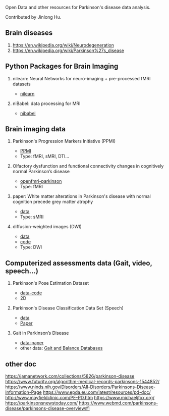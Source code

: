 Open Data and other resources for Parkinson's disease data analysis.

Contributed by Jinlong Hu.

## Brain diseases
1. https://en.wikipedia.org/wiki/Neurodegeneration
1. https://en.wikipedia.org/wiki/Parkinson%27s_disease


## Python Packages for Brain Imaging
1. nilearn: Neural Networks for neuro-imaging + pre-processed fMRI datasets 
   - [nilearn](https://nilearn.github.io/introduction.html)
   
1. niBabel: data processing for MRI
   - [nibabel](http://nipy.org/nibabel/gettingstarted.html)

## Brain imaging data
1. Parkinson's Progression Markers Initiative (PPMI)
   - [PPMI](https://www.ppmi-info.org/)
   - Type: fMRI, sMRI, DTI...

1. Olfactory dysfunction and functional connectivity changes in cognitively normal Parkinson’s disease
   - [openfmri-parkinson](https://www.openfmri.org/dataset/ds000245/)
   - Type: fMRI  

1. paper: White matter alterations in Parkinson's disease with normal cognition precede grey matter atrophy
   - [data](https://datadryad.org/resource/doi:10.5061/dryad.b4q8k)
   - Type: sMRI

1. diffusion-weighted images (DWI)
   - [data](https://www.nitrc.org/projects/parktdi/)
   - [code](https://github.com/CyclotronResearchCentre/parktdi_scripts)
   - Type: DWI


## Computerized assessments data (Gait, video, speech...)
1. Parkinson's Pose Estimation Dataset
   - [data-code](https://github.com/limi44/Parkinson-s-Pose-Estimation-Dataset)
   - 2D

1. Parkinson's Disease Classification Data Set (Speech)
   - [data](https://archive.ics.uci.edu/ml/datasets/Parkinson%27s+Disease+Classification)
   - [Paper](https://www.sciencedirect.com/science/article/pii/S1568494618305799?via%3Dihub)
   
1. Gait in Parkinson’s Disease
   - [data-paper](https://physionet.org/pn3/gaitpdb/)
   - other data: [Gait and Balance Databases](https://physionet.org/physiobank/database/)
  

## other doc
https://jamanetwork.com/collections/5826/parkinson-disease
https://www.futurity.org/algorithm-medical-records-parkinsons-1544852/
https://www.ninds.nih.gov/Disorders/All-Disorders/Parkinsons-Disease-Information-Page
https://www.epda.eu.com/latest/resources/pd-doc/
http://www.mayfieldclinic.com/PE-PD.htm
https://www.michaeljfox.org/
https://parkinsonsnewstoday.com/
https://www.webmd.com/parkinsons-disease/parkinsons-disease-overview#1
